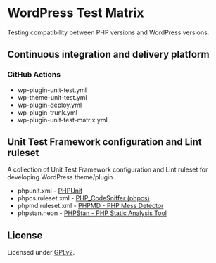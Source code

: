 # WordPress Test Matrix

Testing compatibility between PHP versions and WordPress versions.

## Continuous integration and delivery platform

### GitHub Actions

* wp-plugin-unit-test.yml
* wp-theme-unit-test.yml
* wp-plugin-deploy.yml
* wp-plugin-trunk.yml
* wp-plugin-unit-test-matrix.yml

## Unit Test Framework configuration and Lint ruleset

A collection of Unit Test Framework configuration and Lint ruleset for developing WordPress theme/plugin

* phpunit.xml - [PHPUnit](https://phpunit.de/)
* phpcs.ruleset.xml - [PHP_CodeSniffer (phpcs)](https://github.com/squizlabs/PHP_CodeSniffer)
* phpmd.ruleset.xml - [PHPMD - PHP Mess Detector](https://phpmd.org/)
* phpstan.neon - [PHPStan - PHP Static Analysis Tool](https://github.com/phpstan/phpstan)

## License

Licensed under [GPLv2](https://www.gnu.org/licenses/gpl-2.0.html).
